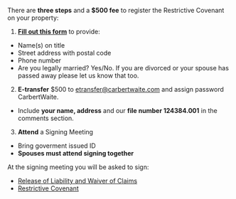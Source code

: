 There are **three steps** and a **$500 fee** to register the Restrictive Covenant on your property:


1. **[Fill out this form](../signup)** to provide:
* Name(s) on title
* Street address with postal code
* Phone number
* Are you legally married? Yes/No. If you are divorced or your spouse has passed away please let us know that too.
2. **E-transfer** $500 to etransfer@carbertwaite.com and assign password CarbertWaite. 
* Include **your name, address** and our **file number 124384.001** in the comments section.
3. **Attend** a Signing Meeting
* Bring goverment issued ID
* **Spouses must attend signing together**

At the signing meeting you will be asked to sign:
* [Release of Liability and Waiver of Claims](../docs/ReleaseofLiabilityandWaiverofClaims-FINAL.pdf)
* [Restrictive Covenant](../docs/RCJune102024-FINAL.pdf)
